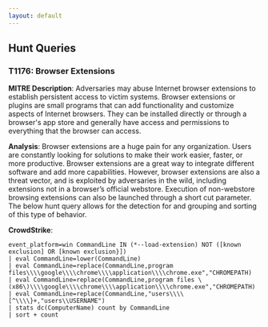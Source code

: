 ```yaml
---
layout: default
---
```


## <i class="fa-solid fa-bullseye" style="color:#191970" aria-hidden="true"></i> Hunt Queries

### __T1176: Browser Extensions__ <i class="fa-brands fa-edge-legacy" style="color:#191970" aria-hidden="true"></i>
__MITRE Description__: Adversaries may abuse Internet browser extensions to establish persistent access to victim systems. Browser extensions or plugins are small programs that can add functionality and customize aspects of Internet browsers. They can be installed directly or through a browser's app store and generally have access and permissions to everything that the browser can access.

__Analysis__: Browser extensions are a huge pain for any organization. Users are constantly looking for solutions to make their work easier, faster, or more productive. Browser extensions are a great way to integrate different software and add more capabilities. However, browser extensions are also a threat vector, and is exploited by adversaries in the wild, including extensions not in a browser’s official webstore. Execution of non-webstore browsing extensions can also be launched through a short cut parameter. The below hunt query allows for the detection for and grouping and sorting of this type of behavior.

__CrowdStrike__:
```
event_platform=win CommandLine IN (*--load-extension) NOT ([known exclusion] OR [known exclusion}])
| eval CommandLine=lower(CommandLine)
| eval CommandLine=replace(CommandLine,program files\\\\google\\\\chrome\\\\application\\\\chrome.exe","CHROMEPATH)
| eval CommandLine=replace(CommandLine,program files \(x86\)\\\\google\\\\chrome\\\\application\\\\chrome.exe","CHROMEPATH)
| eval CommandLine=replace(CommandLine,"users\\\\[^\\\\}+,"users\\USERNAME")
| stats dc(ComputerName) count by CommandLine
| sort + count
```
